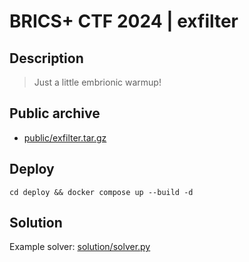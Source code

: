 # BRICS+ CTF 2024 | exfilter

## Description

> Just a little embrionic warmup!
> 

## Public archive

- [public/exfilter.tar.gz](public/exfilter.tar.gz)

## Deploy

```
cd deploy && docker compose up --build -d
```

## Solution

Example solver: [solution/solver.py](solution/solver.py)
